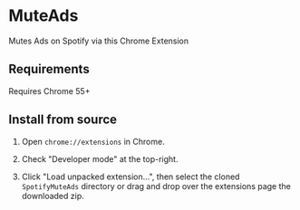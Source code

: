 # MuteAds
Mutes Ads on Spotify via this Chrome Extension


## Requirements

Requires Chrome 55+


## Install from source

1.	Open `chrome://extensions` in Chrome.

2.	Check "Developer mode" at the top-right.

3.	Click "Load unpacked extension...", then select the cloned `SpotifyMuteAds` directory or drag and drop over the extensions page the downloaded zip.

